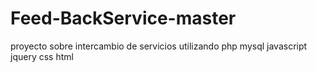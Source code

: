 # Feed-BackService-master

proyecto sobre intercambio de servicios utilizando php mysql javascript jquery css html
